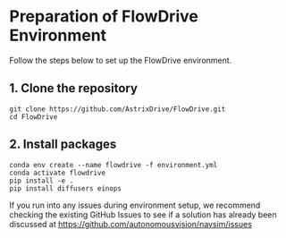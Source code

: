 # Preparation of FlowDrive Environment

Follow the steps below to set up the FlowDrive environment.

## 1. Clone the repository

```
git clone https://github.com/AstrixDrive/FlowDrive.git
cd FlowDrive
```

## 2. Install packages

```
conda env create --name flowdrive -f environment.yml
conda activate flowdrive
pip install -e .
pip install diffusers einops 
```
If you run into any issues during environment setup, we recommend checking the existing GitHub Issues to see if a solution has already been discussed at https://github.com/autonomousvision/navsim/issues